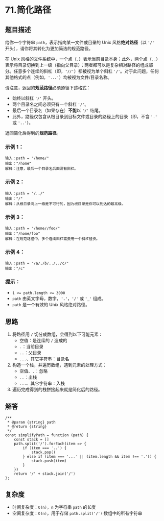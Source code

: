 # 71.简化路径 <Badge type="warning" text="中等"/>

## 题目描述

给你一个字符串 `path`，表示指向某一文件或目录的 Unix 风格**绝对路径**（以 `'/'` 开头），请你将其转化为更加简洁的规范路径。

在 Unix 风格的文件系统中，一个点（`.`）表示当前目录本身；此外，两个点（`..`）表示将目录切换到上一级（指向父目录）；两者都可以是复杂相对路径的组成部分。任意多个连续的斜杠（即，`'//'`）都被视为单个斜杠 `'/'`。对于此问题，任何其他格式的点（例如，`'...'`）均被视为文件/目录名称。

请注意，返回的**规范路径**必须遵循下述格式：
- 始终以斜杠 `'/'` 开头。
- 两个目录名之间必须只有一个斜杠 `'/'`。
- 最后一个目录名（如果存在）**不能**以 `'/'` 结尾。
- 此外，路径仅包含从根目录到目标文件或目录的路径上的目录（即，不含 `'.'` 或 `'..'`）。

返回简化后得到的**规范路径**。

### 示例 1：

```
输入：path = "/home/"
输出："/home"
解释：注意，最后一个目录名后面没有斜杠。 
```

### 示例 2：

```
输入：path = "/../"
输出："/"
解释：从根目录向上一级是不可行的，因为根目录是你可以到达的最高级。
```

### 示例 3：

```
输入：path = "/home//foo/"
输出："/home/foo"
解释：在规范路径中，多个连续斜杠需要用一个斜杠替换。
```

### 示例 4：

```
输入：path = "/a/./b/../../c/"
输出："/c"
```

### 提示：
- `1 <= path.length <= 3000`
- `path` 由英文字母，数字，`'.'`，`'/'` 或 `'_'` 组成。
- `path` 是一个有效的 Unix 风格绝对路径。

## 思路

1. 将路径用 `/` 切分成数组，会得到以下可能元素：
   - 空值：是连续的 `/` 造成的
   - `.`：当前目录
   - `..`：父目录
   - `...`、其它字符串：目录名
2. 构造一个栈，并遍历数组，遇到元素的处理方式：
   - 空值、`.`：忽略
   - `..`：出栈
   - `...`、其它字符串：入栈
3. 遍历完成得到的栈拼接起来就是简化后的路径。

## 解答

```JS
/**
 * @param {string} path
 * @return {string}
 */
const simplifyPath = function (path) {
    const stack = []
    path.split('/').forEach(item => {
        if (item === '..') {
            stack.pop()
        } else if (item === '...' || (item.length && item !== '.')) {
            stack.push(item)
        }
    })
    return '/' + stack.join('/')
};
```

## 复杂度

- 时间复杂度：`O(n)`，`n` 为字符串 `path` 的长度
- 空间复杂度：`O(n)`，用于存储 `path.split('/')` 数组中的所有字符串
